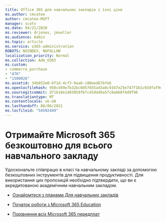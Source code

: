 ```yaml
---
title: Office 365 для навчальних закладів і їхні ціни
ms.author: cmcatee
author: cmcatee-MSFT
manager: scotv
ms.date: 04/21/2020
ms.reviewer: drjones, jmueller
ms.audience: Admin
ms.topic: article
ms.service: o365-administration
ROBOTS: NOINDEX, NOFOLLOW
localization_priority: Normal
ms.collection: Adm_O365
ms.custom:
- commerce_purchase
- "476"
- "1500026"
ms.assetid: 34b852e0-bf1d-4cf3-9aa6-c80eed67bfeb
ms.openlocfilehash: 958cd49e7b32bc6057655ad3a8c9347e25e747f161c93dfaf9e8e361d04f4fcc
ms.sourcegitcommit: d71b18e1403859fbfc45ddd9a57c8ab68f4d9f96
ms.translationtype: MT
ms.contentlocale: uk-UA
ms.lasthandoff: 08/06/2021
ms.locfileid: "54502449"
---
```

# <a name="get-microsoft-365-free-for-your-entire-school"></a>Отримайте Microsoft 365 безкоштовно для всього навчального закладу

Удоскональте співпрацю в класі та навчальному закладі за допомогою безкоштовних інструментів для підвищення продуктивності. Для використання цих пропозицій необхідно підтвердити, що ви є акредитованою академічним навчальним закладом.
  
- [Ознайомтеся з планами Для навчальних закладів](https://products.office.com/academic/compare-office-365-education-plans)

- [Початок роботи з Microsoft 365 Education](https://support.office.com/article/get-started-with-office-365-education-ab02abe5-a1ee-458c-b749-5b44416ccf14?wt.mc_id=o365_portal_mmaven&ui=en-US&rs=en-US&ad=US)

- [Порівняння всіх Microsoft 365 передплат](https://products.office.com/business/compare-more-office-365-for-business-plans)